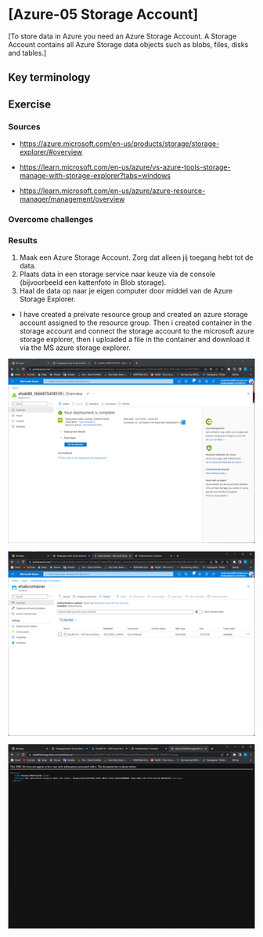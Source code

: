 # [Azure-05 Storage Account]
[To store data in Azure you need an Azure Storage Account. A Storage Account contains all Azure Storage data objects such as blobs, files, disks and tables.]

## Key terminology


## Exercise
### Sources
- https://azure.microsoft.com/en-us/products/storage/storage-explorer/#overview

- https://learn.microsoft.com/en-us/azure/vs-azure-tools-storage-manage-with-storage-explorer?tabs=windows

- https://learn.microsoft.com/en-us/azure/azure-resource-manager/management/overview



### Overcome challenges


### Results
1. Maak een Azure Storage Account. Zorg dat alleen jij toegang hebt tot de data.
2. Plaats data in een storage service naar keuze via de console (bijvoorbeeld een kattenfoto in Blob storage).
3. Haal de data op naar je eigen computer door middel van de Azure Storage Explorer.

* I have created a preivate resource group and created an azure storage account assigned to the resource group.
Then i created container in the storage account and connect the storage account to the microsoft azure storage explorer, then i uploaded a file in the container and download it via the MS azure storage explorer.


![Creating azure storage account](https://github.com/Techgrounds-Cloud-9/cloud-9-EhabRihawi985/blob/main/00_includes/Cloud/ehab88_create%20azure%20storage%20account.png)

![Creating group resource](https://github.com/Techgrounds-Cloud-9/cloud-9-EhabRihawi985/blob/main/00_includes/Cloud/Exercise%205.png)

![use the link to open the image](https://github.com/Techgrounds-Cloud-9/cloud-9-EhabRihawi985/blob/main/00_includes/Cloud/exercise%205.02.png)
